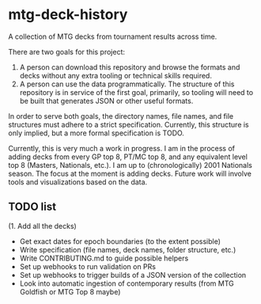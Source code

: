 # mtg-deck-history
A collection of MTG decks from tournament results across time.

There are two goals for this project:
1. A person can download this repository and browse the formats and decks without any extra tooling or technical skills required.
2. A person can use the data programmatically. The structure of this repository is in service of the first goal, primarily, so tooling will need to be built that generates JSON or other useful formats.

In order to serve both goals, the directory names, file names, and file structures must adhere to a strict specification. Currently, this structure is only implied, but a more formal specification is TODO.

Currently, this is very much a work in progress. I am in the process of adding decks from every GP top 8, PT/MC top 8, and any equivalent level top 8 (Masters, Nationals, etc.). I am up to (chronologically) 2001 Nationals season. The focus at the moment is adding decks. Future work will involve tools and visualizations based on the data.

## TODO list
(1. Add all the decks)
- Get exact dates for epoch boundaries (to the extent possible)
- Write specification (file names, deck names, folder structure, etc.)
- Write CONTRIBUTING.md to guide possible helpers
- Set up webhooks to run validation on PRs
- Set up webhooks to trigger builds of a JSON version of the collection
- Look into automatic ingestion of contemporary results (from MTG Goldfish or MTG Top 8 maybe)
